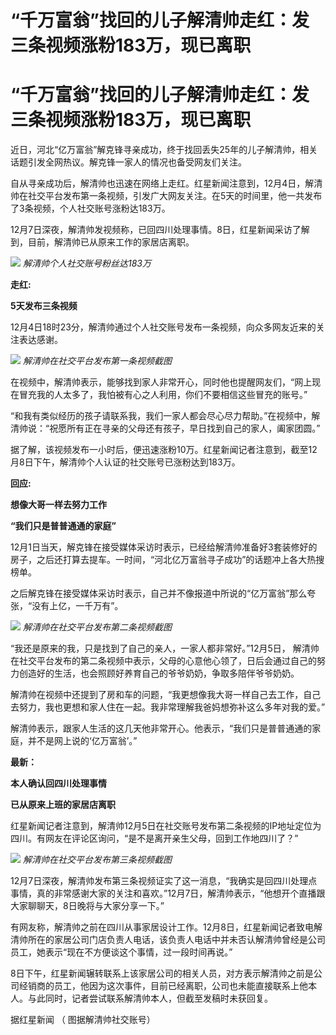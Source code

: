 # “千万富翁”找回的儿子解清帅走红：发三条视频涨粉183万，现已离职

# “千万富翁”找回的儿子解清帅走红：发三条视频涨粉183万，现已离职

近日，河北“亿万富翁”解克锋寻亲成功，终于找回丢失25年的儿子解清帅，相关话题引发全网热议。解克锋一家人的情况也备受网友们关注。

自从寻亲成功后，解清帅也迅速在网络上走红。红星新闻注意到，12月4日，解清帅在社交平台发布第一条视频，引发广大网友关注。在5天的时间里，他一共发布了3条视频，个人社交账号涨粉达183万。

12月7日深夜，解清帅发视频称，已回四川处理事情。8日，红星新闻采访了解到，目前，解清帅已从原来工作的家居店离职。

![](https://inews.gtimg.com/om_bt/ONQLG2eKCDwt1NF3dis3vUvP4p_z8Z9nj7j1AHKSe0gZIAA/1000)
_解清帅个人社交账号粉丝达183万_

**走红:**

**5天发布三条视频**

12月4日18时23分，解清帅通过个人社交账号发布一条视频，向众多网友近来的关注表达感谢。

![](https://inews.gtimg.com/om_bt/OLRzLB-24cRgCNqJ3oRZtril-_9mWBAI7T1nxqHxF9e-IAA/1000)
_解清帅在社交平台发布第一条视频截图_

在视频中，解清帅表示，能够找到家人非常开心，同时他也提醒网友们，“网上现在冒充我的人太多了，我怕被有心之人利用，你们不要相信这些冒充的账号。”

“和我有类似经历的孩子请联系我，我们一家人都会尽心尽力帮助。”在视频中，解清帅说：“祝愿所有正在寻亲的父母还有孩子，早日找到自己的家人，阖家团圆。”

据了解，该视频发布一小时后，便迅速涨粉10万。红星新闻记者注意到，截至12月8日下午，解清帅个人认证的社交账号已涨粉达到183万。

**回应:**

**想像大哥一样去努力工作**

**“我们只是普普通通的家庭”**

12月1日当天，解克锋在接受媒体采访时表示，已经给解清帅准备好3套装修好的房子，之后还打算去提车。一时间，“河北亿万富翁寻子成功”的话题冲上各大热搜榜单。

之后解克锋在接受媒体采访时表示，自己并不像报道中所说的“亿万富翁”那么夸张，“没有上亿，一千万有”。

![](https://inews.gtimg.com/om_bt/OTUzbJYXqoWLYdCBa3dKvF4P9-ntRZ3xVko0CsVNPlQtsAA/1000)
_解清帅在社交平台发布第二条视频截图_

“我还是原来的我，只是找到了自己的亲人，一家人都非常好。”12月5日，
解清帅在社交平台发布的第二条视频中表示，父母的心意他心领了，日后会通过自己的努力创造好的生活，也会照顾好养育自己的爷爷奶奶，争取多陪伴爷爷奶奶。

解清帅在视频中还提到了房和车的问题，“我更想像我大哥一样自己去工作，自己去努力，我也更想和家人住在一起。我非常理解我爸妈想弥补这么多年对我的爱。”

解清帅表示，跟家人生活的这几天他非常开心。他表示，“我们只是普普通通的家庭，并不是网上说的‘亿万富翁’。”

**最新：**

**本人确认回四川处理事情**

**已从原来上班的家居店离职**

红星新闻记者注意到，解清帅12月5日在社交账号发布第二条视频的IP地址定位为四川。有网友在评论区询问，“是不是离开亲生父母，回到工作地四川了？”

![](https://inews.gtimg.com/om_bt/O5D0UzIfNvLSUYlkhw8b1n9WHAZN81B58mEP0zTNoLBBkAA/1000)
_解清帅在社交平台发布第三条视频截图_

12月7日深夜，解清帅发布第三条视频证实了这一消息，“我确实是回四川处理点事情，真的非常感谢大家的关注和喜欢。”12月7日，解清帅表示，“他想开个直播跟大家聊聊天，8日晚将与大家分享一下。”

有网友称，解清帅之前在四川从事家居设计工作。12月8日，红星新闻记者致电解清帅所在的家居公司门店负责人电话，该负责人电话中并未否认解清帅曾经是公司员工，她表示“现在不方便谈这个事情，过一段时间再说。”

8日下午，红星新闻辗转联系上该家居公司的相关人员，对方表示解清帅之前是公司经销商的员工，他因为这次事件，目前已经离职，公司也未能直接联系上他本人。与此同时，记者尝试联系解清帅本人，但截至发稿时未获回复。

据红星新闻 （ 图据解清帅社交账号）

